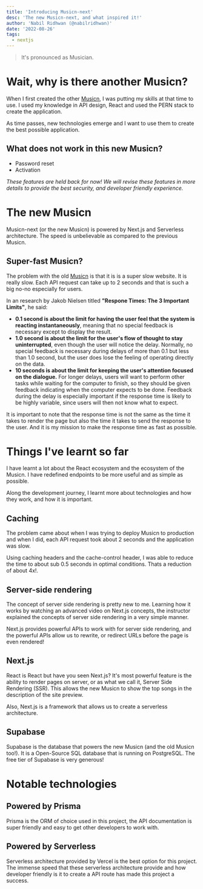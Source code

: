 ```yaml
---
title: 'Introducing Musicn-next'
desc: 'The new Musicn-next, and what inspired it!'
author: 'Nabil Ridhwan (@nabilridhwan)'
date: '2022-08-26'
tags:
  - nextjs
---
```


> It's pronounced as Musician.

# Wait, why is there another Musicn?

When I first created the other [Musicn](https://musicnapp.herokuapp.com), I was putting my skills at that time to use. I used my knowledge in API design, React and used the PERN stack to create the application.

As time passes, new technologies emerge and I want to use them to create the best possible application.

## What does not work in this new Musicn?

- Password reset
- Activation

_These features are held back for now! We will revise these features in more details to provide the best security, and developer friendly experience._

# The new Musicn

Musicn-next (or the new Musicn) is powered by Next.js and Serverless architecture. The speed is unbelievable as compared to the previous Musicn.

## Super-fast Musicn?

The problem with the old [Musicn](https://musicnapp.herokuapp.com) is that it is is a super slow website. It is really slow. Each API request can take up to 2 seconds and that is such a big no-no especially for users.

In an research by Jakob Nielsen titled **"Respone Times: The 3 Important Limits"**, he said:

- **0.1 second is about the limit for having the user feel that the system is reacting instantaneously**, meaning that no special feedback is necessary except to display the result.
- **1.0 second is about the limit for the user's flow of thought to stay uninterrupted**, even though the user will notice the delay. Normally, no special feedback is necessary during delays of more than 0.1 but less than 1.0 second, but the user does lose the feeling of operating directly on the data.
- **10 seconds is about the limit for keeping the user's attention focused on the dialogue.** For longer delays, users will want to perform other tasks while waiting for the computer to finish, so they should be given feedback indicating when the computer expects to be done. Feedback during the delay is especially important if the response time is likely to be highly variable, since users will then not know what to expect.

It is important to note that the response time is not the same as the time it takes to render the page but also the time it takes to send the response to the user. And it is my mission to make the response time as fast as possible.

# Things I've learnt so far

I have learnt a lot about the React ecosystem and the ecosystem of the Musicn. I have redefined endpoints to be more useful and as simple as possible.

Along the development journey, I learnt more about technologies and how they work, and how it is important.

## Caching

The problem came about when I was trying to deploy Musicn to production and when I did, each API request took about 2 seconds and the application was slow.

Using caching headers and the cache-control header, I was able to reduce the time to about sub 0.5 seconds in optimal conditions. Thats a reduction of about 4x!.

## Server-side rendering

The concept of server side rendering is pretty new to me. Learning how it works by watching an advanced video on Next.js concepts, the instructor explained the concepts of server side rendering in a very simple manner.

Next.js provides powerful APIs to work with for server side rendering, and the powerful APIs allow us to rewrite, or redirect URLs before the page is even rendered!

## Next.js

React is React but have you seen Next.js? It's most powerful feature is the ability to render pages on server, or as what we call it, Server Side Rendering (SSR). This allows the new Musicn to show the top songs in the description of the site preview.

Also, Next.js is a framework that allows us to create a serverless architecture.

## Supabase

Supabase is the database that powers the new Musicn (and the old Musicn too!). It is a Open-Source SQL database that is running on PostgreSQL. The free tier of Supabase is very generous!

# Notable technologies

## Powered by Prisma

Prisma is the ORM of choice used in this project, the API documentation is super friendly and easy to get other developers to work with.

## Powered by Serverless

Serverless architecture provided by Vercel is the best option for this project. The immense speed that these serverless architecture provide and how developer friendly is it to create a API route has made this project a success.

